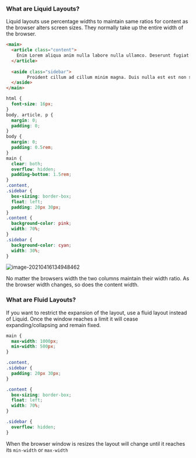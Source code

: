 ### What are Liquid Layouts?

Liquid layouts use percentage widths to maintain same ratios for content as the browser alters screen sizes. They normally take up the entire width of the browser. 

```html
<main>
  <article class="content">
    Enim Lorem aliqua anim nulla labore nulla ullamco. Deserunt fugiat duis ex dolor. Ex laboris ad officia minim quis.  Incididunt eu reprehenderit ullamco eiusmod dolor pariatur mollit qui. Officia aliqua velit deserunt adipisicing duis minim minim tempor.
  </article>
  
  <aside class="sidebar">
		Proident cillum ad cillum minim magna. Duis nulla est est non sunt. Est culpa laborum velit dolor.
  </aside>
</main>
```

```css
html {
  font-size: 16px;
}
body, article, p {
  margin: 0;
  padding: 0;
}
body {
  margin: 0;
  padding: 0.5rem;
}
main {
  clear: both;
  overflow: hidden;
  padding-bottom: 1.5rem;
}
.content,
.sidebar {
  box-sizing: border-box;
  float: left;
  padding: 20px 30px;
}
.content {
  background-color: pink;
  width: 70%;
}
.sidebar {
  background-color: cyan;
  width: 30%;
}
```

![image-20210416134948462](C:\Users\Karis\AppData\Roaming\Typora\typora-user-images\image-20210416134948462.png)

No matter the browsers width the two columns maintain their width ratio. As the browser width changes, so does the content width.

### What are Fluid Layouts?

If you want to restrict the expansion of the layout, use a fluid layout instead of Liquid. Once the window reaches a limit it will cease expanding/collapsing and remain fixed. 

```css
main {
  max-width: 1000px;
  min-width: 500px;
}

.content,
.sidebar {
  padding: 20px 30px;
}

.content {
  box-sizing: border-box;
  float: left;
  width: 70%;
}

.sidebar {
  overflow: hidden;
}
```

When the browser window is resizes the layout will change until it reaches its `min-width` or `max-width`